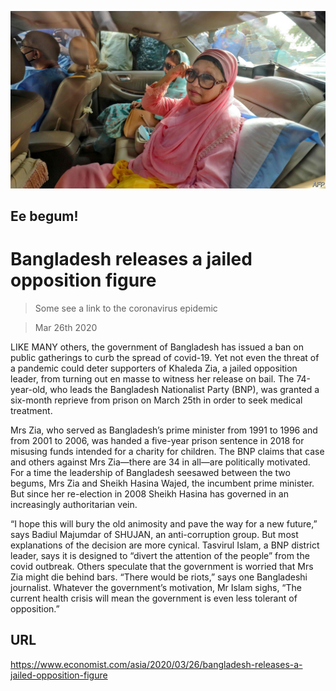 ![](./images/20200328_ASP004.jpg)

## Ee begum!

# Bangladesh releases a jailed opposition figure

> Some see a link to the coronavirus epidemic

> Mar 26th 2020

LIKE MANY others, the government of Bangladesh has issued a ban on public gatherings to curb the spread of covid-19. Yet not even the threat of a pandemic could deter supporters of Khaleda Zia, a jailed opposition leader, from turning out en masse to witness her release on bail. The 74-year-old, who leads the Bangladesh Nationalist Party (BNP), was granted a six-month reprieve from prison on March 25th in order to seek medical treatment.

Mrs Zia, who served as Bangladesh’s prime minister from 1991 to 1996 and from 2001 to 2006, was handed a five-year prison sentence in 2018 for misusing funds intended for a charity for children. The BNP claims that case and others against Mrs Zia—there are 34 in all—are politically motivated. For a time the leadership of Bangladesh seesawed between the two begums, Mrs Zia and Sheikh Hasina Wajed, the incumbent prime minister. But since her re-election in 2008 Sheikh Hasina has governed in an increasingly authoritarian vein.

“I hope this will bury the old animosity and pave the way for a new future,” says Badiul Majumdar of SHUJAN, an anti-corruption group. But most explanations of the decision are more cynical. Tasvirul Islam, a BNP district leader, says it is designed to “divert the attention of the people” from the covid outbreak. Others speculate that the government is worried that Mrs Zia might die behind bars. “There would be riots,” says one Bangladeshi journalist. Whatever the government’s motivation, Mr Islam sighs, “The current health crisis will mean the government is even less tolerant of opposition.”

## URL

https://www.economist.com/asia/2020/03/26/bangladesh-releases-a-jailed-opposition-figure
